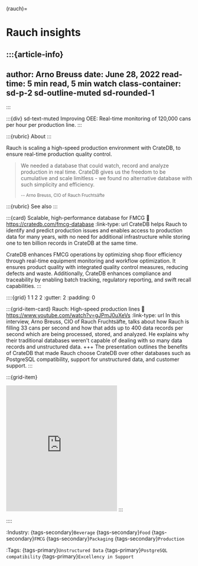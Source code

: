 (rauch)=
# Rauch insights

:::{article-info}
---
author: Arno Breuss
date: June 28, 2022
read-time: 5 min read, 5 min watch
class-container: sd-p-2 sd-outline-muted sd-rounded-1
---
:::

:::{div} sd-text-muted
Improving OEE: Real-time monitoring of 120,000 cans per hour per production line.
:::

:::{rubric} About
:::

Rauch is scaling a high-speed production environment with CrateDB, to
ensure real-time production quality control.

> We needed a database that could watch, record and analyze production in
> real time. CrateDB gives us the freedom to be cumulative and scale
> limitless - we found no alternative database with such simplicity and efficiency.
>
> <small>-- Arno Breuss, CIO of Rauch Fruchtsäfte</small>

:::{rubric} See also
:::

:::{card} Scalable, high-performance database for FMCG
:link: https://cratedb.com/fmcg-database
:link-type: url
CrateDB helps Rauch to identify and predict production issues and enables access
to production data for many years, with no need for additional infrastructure
while storing one to ten billion records in CrateDB at the same time.

CrateDB enhances FMCG operations by optimizing shop floor efficiency through
real-time equipment monitoring and workflow optimization. It ensures product
quality with integrated quality control measures, reducing defects and waste.
Additionally, CrateDB enhances compliance and traceability by enabling batch
tracking, regulatory reporting, and swift recall capabilities.
:::

::::{grid} 1 1 2 2
:gutter: 2
:padding: 0

:::{grid-item-card} Rauch: High-speed production lines
:link: https://www.youtube.com/watch?v=gJPmJ0uXeVs
:link-type: url
In this interview, Arno Breuss, CIO of Rauch Fruchtsäfte, talks about how Rauch
is filling 33 cans per second and how that adds up to 400 data records per second
which are being processed, stored, and analyzed. He explains why their traditional
databases weren't capable of dealing with so many data records and unstructured data.
+++
The presentation outlines the benefits of CrateDB that made Rauch choose CrateDB
over other databases such as PostgreSQL compatibility, support for unstructured
data, and customer support.
:::

:::{grid-item}
<iframe height="340" src="https://www.youtube-nocookie.com/embed/gJPmJ0uXeVs?si=J0w5yG56Ld4fIXfm" title="YouTube video player" frameborder="0" allow="accelerometer; autoplay; clipboard-write; encrypted-media; gyroscope; picture-in-picture; web-share" allowfullscreen></iframe>
:::

::::

:Industry:
  {tags-secondary}`Beverage`
  {tags-secondary}`Food`
  {tags-secondary}`FMCG`
  {tags-secondary}`Packaging`
  {tags-secondary}`Production`

:Tags:
  {tags-primary}`Unstructured Data`
  {tags-primary}`PostgreSQL compatibility`
  {tags-primary}`Excellency in Support`
